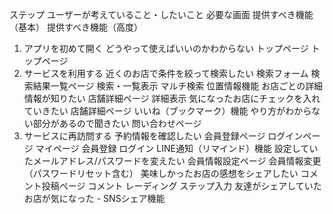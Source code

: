 ステップ	ユーザーが考えていること・したいこと	必要な画面	提供すべき機能（基本）	提供すべき機能（高度）
1. アプリを初めて開く	どうやって使えばいいのかわからない	トップページ	トップページ
2. サービスを利用する	近くのお店で条件を絞って検索したい	検索フォーム
検索結果一覧ページ
検索・一覧表示	マルチ検索
位置情報機能
お店ごとの詳細情報が知りたい	店舗詳細ページ	詳細表示
気になったお店にチェックを入れていきたい	店舗詳細ページ	いいね（ブックマーク）機能
やり方がわからない部分があるので聞きたい	問い合わせページ
3. サービスに再訪問する	予約情報を確認したい	会員登録ページ
ログインページ
マイページ
会員登録
ログイン
LINE通知（リマインド）機能
設定していたメールアドレス/パスワードを変えたい	会員情報設定ページ	会員情報変更（パスワードリセット含む）
美味しかったお店の感想をシェアしたい	コメント投稿ページ	コメント
レーディング
ステップ入力
友達がシェアしていたお店が気になった	-	SNSシェア機能

